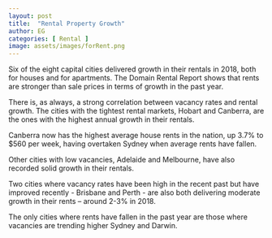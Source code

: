 ```yaml
---
layout: post
title:  "Rental Property Growth"
author: EG
categories: [ Rental ]
image: assets/images/forRent.png
---
```

Six of the eight capital cities delivered
growth in their rentals in 2018, both for houses and
for apartments. The Domain Rental Report shows that rents are
stronger than sale prices in terms of growth in the
past year.

There is, as always, a strong correlation between
vacancy rates and rental growth. The cities with the tightest rental markets, Hobart
and Canberra, are the ones with the highest annual
growth in their rentals.

Canberra now has the highest
average house rents in the nation, up 3.7% to $560
per week, having overtaken Sydney when average
rents have fallen.

Other cities with low vacancies, Adelaide and
Melbourne, have also recorded solid growth in their
rentals.

Two cities where vacancy rates have been high in the
recent past but have improved recently - Brisbane
and Perth - are also both delivering moderate growth
in their rents – around 2-3% in 2018.

The only cities where rents have fallen in the past
year are those where vacancies are trending higher Sydney and Darwin.
